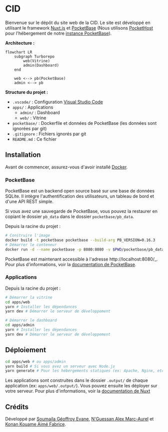 # CID

Bienvenue sur le dépôt du site web de la CID. Le site est développé en utilisant le framework [Nuxt.js](https://nuxt.com/) et [PocketBase](https://pocketbase.io/) (Nous utilisons [PocketHost](https://pockethost.io/) pour l'hébergement de notre [instance PocketBase](https://cid.pockethost.io/_)).

**Architecture :**

```mermaid
flowchart LR
    subgraph Turborepo
        web(Vitrine)
        admin(Dashboard)
    end

    web <--> pb(PocketBase)
    admin <--> pb
```

**Structure du projet :**

- `.vscode/` : Configuration [Visual Studio Code](https://code.visualstudio.com/)
- `apps/` : Applications
  - `admin/` : Dashboard
  - `web/` : Vitrine
- `pocketbase/` : Dockerfile et données de PocketBase (les données sont ignorées par git)
- `.gitignore` : Fichiers ignorés par git
- `README.md` : Ce fichier

## Installation

Avant de commencer, assurez-vous d'avoir installé [Docker](https://www.docker.com/).

### PocketBase

PocketBase est un backend open source basé sur une base de données SQLite. Il intègre l'authentification des utilisateurs, un tableau de bord et d'une API REST simple.

Si vous avez une sauvegarde de PocketBase, vous pouvez la restaurer en copiant le dossier `pb_data` dans le dossier `pocketbase/pb_data`.

Depuis la racine du projet :

```bash
# Construire l'image
docker build -t pocketbase pocketbase --build-arg PB_VERSION=0.16.3
# Démarrer le conteneur
docker run -d --name pocketbase -p 8080:8080 -v $PWD/pocketbase/pb_data:/pb_data pocketbase serve --debug --http=0.0.0.0:8080 --dir=/pb_data
```

PocketBase est maintenant accessible à l'adresse http://localhost:8080/\_. Pour plus d'informations, voir la [documentation de PocketBase](https://pocketbase.io/docs/).

### Applications

Depuis la racine du projet :

```bash
# Démarrer la vitrine
cd apps/web
yarn # Installer les dépendances
yarn dev # Démarrer le serveur de développement

# Démarrer le dashboard
cd apps/admin
yarn # Installer les dépendances
yarn dev # Démarrer le serveur de développement
```

## Déploiement

```bash
cd apps/web # ou apps/admin
yarn build # Si vous avez un serveur avec Node.js
yarn generate # Pour les hébergements statiques (ex: Apache, Nginx, etc.)
```

Les applications sont construites dans le dossier `.output/` de chaque application (ex: `apps/web/.output/`). Vous pouvez ensuite les déployer sur votre serveur. Pour plus d'informations, voir la [documentation de Nuxt](https://nuxt.com/docs/getting-started/deployment)

## Crédits

Développé par [Soumaila Géoffroy Evane](https://sovmulax.me/), [N'Guessan Alex Marc-Aurel](https://marcaureln.com) et [Konan Kouame Aimé Fabrice](https://konankouameaimefabrice.000webhostapp.com/index.php).
